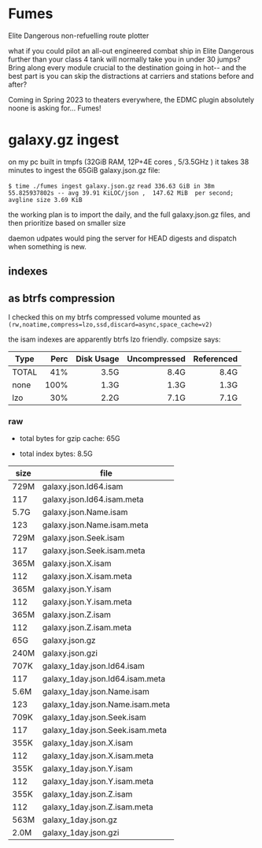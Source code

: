 # Fumes

Elite Dangerous non-refuelling route plotter

what if you could pilot an all-out engineered combat ship in Elite Dangerous further than your class 4 tank will normally take you in under 30 jumps?
Bring along every module crucial to the destination going in hot-- and the best part is you can skip the distractions at carriers and stations before and after?

Coming in Spring 2023 to theaters everywhere, the EDMC plugin absolutely noone is asking for... Fumes!


# galaxy.gz ingest

on my pc built in tmpfs (32GiB RAM, 12P+4E cores , 5/3.5GHz ) it takes 38 minutes to ingest the 65GiB galaxy.json.gz file:

`$ time ./fumes ingest galaxy.json.gz`
`read 336.63 GiB in 38m 55.825937802s -- avg 39.91 KiLOC/json ,  147.62 MiB  per second; avgline size 3.69 KiB`

the working plan is to import the daily, and the full galaxy.json.gz files, and then prioritize based on smaller size

daemon udpates would ping the server for HEAD digests and dispatch when something is new.

## indexes 

## as btrfs compression

I checked this on my btrfs compressed volume mounted as `(rw,noatime,compress=lzo,ssd,discard=async,space_cache=v2)`

the isam indexes are apparently btrfs lzo friendly.  compsize says:

| Type  | Perc | Disk Usage | Uncompressed | Referenced |
|-------|-----:|-----------:|-------------:|-----------:|
| TOTAL |  41% |       3.5G |         8.4G |       8.4G |      
| none  | 100% |       1.3G |         1.3G |       1.3G |      
| lzo   |  30% |       2.2G |         7.1G |       7.1G |      

### raw 

 * total bytes for gzip cache:  65G

 * total index bytes: 8.5G

| size | file                            |
|------|---------------------------------|
| 729M | galaxy.json.Id64.isam           |
| 117  | galaxy.json.Id64.isam.meta      |
| 5.7G | galaxy.json.Name.isam           |
| 123  | galaxy.json.Name.isam.meta      |
| 729M | galaxy.json.Seek.isam           |
| 117  | galaxy.json.Seek.isam.meta      |
| 365M | galaxy.json.X.isam              |
| 112  | galaxy.json.X.isam.meta         |
| 365M | galaxy.json.Y.isam              |
| 112  | galaxy.json.Y.isam.meta         |
| 365M | galaxy.json.Z.isam              |
| 112  | galaxy.json.Z.isam.meta         |
| 65G  | galaxy.json.gz                  |
| 240M | galaxy.json.gzi                 |
| 707K | galaxy_1day.json.Id64.isam      |
| 117  | galaxy_1day.json.Id64.isam.meta |
| 5.6M | galaxy_1day.json.Name.isam      |
| 123  | galaxy_1day.json.Name.isam.meta |
| 709K | galaxy_1day.json.Seek.isam      |
| 117  | galaxy_1day.json.Seek.isam.meta |
| 355K | galaxy_1day.json.X.isam         |
| 112  | galaxy_1day.json.X.isam.meta    |
| 355K | galaxy_1day.json.Y.isam         |
| 112  | galaxy_1day.json.Y.isam.meta    |
| 355K | galaxy_1day.json.Z.isam         |
| 112  | galaxy_1day.json.Z.isam.meta    |
| 563M | galaxy_1day.json.gz             |
| 2.0M | galaxy_1day.json.gzi            |
